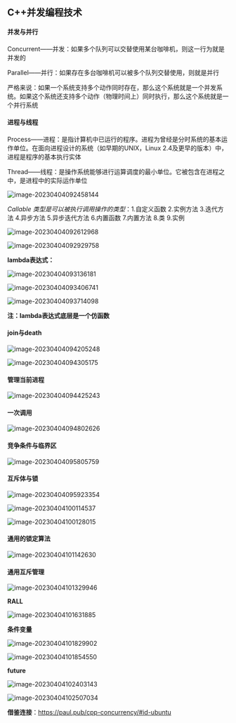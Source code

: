 ## C++并发编程技术

#### 并发与并行

Concurrent——并发：如果多个队列可以交替使用某台咖啡机，则这一行为就是并发的

Parallel——并行：如果存在多台咖啡机可以被多个队列交替使用，则就是并行



严格来说：如果一个系统支持多个动作同时存在，那么这个系统就是一个并发系统。如果这个系统还支持多个动作（物理时间上）同时执行，那么这个系统就是一个并行系统



#### 进程与线程

Process——进程：是指计算机中已运行的程序。进程为曾经是分时系统的基本运作单位。在面向进程设计的系统（如早期的UNIX，Linux 2.4及更早的版本）中，进程是程序的基本执行实体

Thread——线程：是操作系统能够进行运算调度的最小单位。它被包含在进程之中，是进程中的实际运作单位



![image-20230404092458144](C:\Users\Admin\AppData\Roaming\Typora\typora-user-images\image-20230404092458144.png)



*Callable 类型是可以被执行调用操作的类型*：1.自定义函数 2.实例方法 3.迭代方法 4.异步方法 5.异步迭代方法  6.内置函数  7.内置方法  8.类  9.实例

![image-20230404092612968](C:\Users\Admin\AppData\Roaming\Typora\typora-user-images\image-20230404092612968.png)



![image-20230404092929758](C:\Users\Admin\AppData\Roaming\Typora\typora-user-images\image-20230404092929758.png)



**lambda表达式：**

![image-20230404093136181](C:\Users\Admin\AppData\Roaming\Typora\typora-user-images\image-20230404093136181.png)

![image-20230404093406741](C:\Users\Admin\AppData\Roaming\Typora\typora-user-images\image-20230404093406741.png)

![image-20230404093714098](C:\Users\Admin\AppData\Roaming\Typora\typora-user-images\image-20230404093714098.png)

**注：lambda表达式底层是一个仿函数**



#### join与death

![image-20230404094205248](C:\Users\Admin\AppData\Roaming\Typora\typora-user-images\image-20230404094205248.png)

![image-20230404094305175](C:\Users\Admin\AppData\Roaming\Typora\typora-user-images\image-20230404094305175.png)



#### 管理当前进程

![image-20230404094425243](C:\Users\Admin\AppData\Roaming\Typora\typora-user-images\image-20230404094425243.png)



#### 一次调用

![image-20230404094802626](C:\Users\Admin\AppData\Roaming\Typora\typora-user-images\image-20230404094802626.png)

#### 竞争条件与临界区

![image-20230404095805759](C:\Users\Admin\AppData\Roaming\Typora\typora-user-images\image-20230404095805759.png)

#### 互斥体与锁

![image-20230404095923354](C:\Users\Admin\AppData\Roaming\Typora\typora-user-images\image-20230404095923354.png)

![image-20230404100114537](C:\Users\Admin\AppData\Roaming\Typora\typora-user-images\image-20230404100114537.png)

![image-20230404100128015](C:\Users\Admin\AppData\Roaming\Typora\typora-user-images\image-20230404100128015.png)

#### 通用的锁定算法

![image-20230404101142630](C:\Users\Admin\AppData\Roaming\Typora\typora-user-images\image-20230404101142630.png)

#### 通用互斥管理

![image-20230404101329946](C:\Users\Admin\AppData\Roaming\Typora\typora-user-images\image-20230404101329946.png)

**RALL**

![image-20230404101631885](C:\Users\Admin\AppData\Roaming\Typora\typora-user-images\image-20230404101631885.png)



**条件变量**

![image-20230404101829902](C:\Users\Admin\AppData\Roaming\Typora\typora-user-images\image-20230404101829902.png)

![image-20230404101854550](C:\Users\Admin\AppData\Roaming\Typora\typora-user-images\image-20230404101854550.png)



**future**

![image-20230404102403143](C:\Users\Admin\AppData\Roaming\Typora\typora-user-images\image-20230404102403143.png)

![image-20230404102507034](C:\Users\Admin\AppData\Roaming\Typora\typora-user-images\image-20230404102507034.png)



**借鉴连接**：https://paul.pub/cpp-concurrency/#id-ubuntu